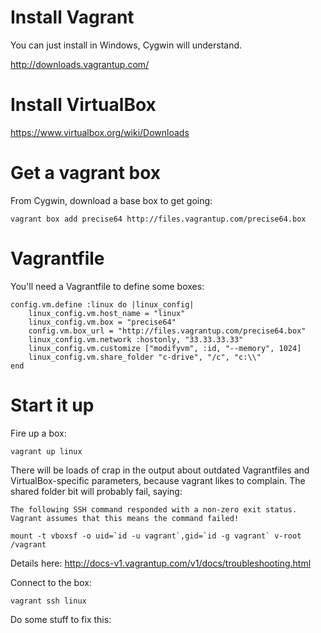 # Install Vagrant

You can just install in Windows, Cygwin will understand.  

http://downloads.vagrantup.com/

# Install VirtualBox

https://www.virtualbox.org/wiki/Downloads

# Get a vagrant box

From Cygwin, download a base box to get going:

    vagrant box add precise64 http://files.vagrantup.com/precise64.box

# Vagrantfile

You'll need a Vagrantfile to define some boxes:

    config.vm.define :linux do |linux_config|
        linux_config.vm.host_name = "linux"
        linux_config.vm.box = "precise64"
        config.vm.box_url = "http://files.vagrantup.com/precise64.box"
        linux_config.vm.network :hostonly, "33.33.33.33"
        linux_config.vm.customize ["modifyvm", :id, "--memory", 1024]
        linux_config.vm.share_folder "c-drive", "/c", "c:\\"
    end

# Start it up

Fire up a box:

    vagrant up linux

There will be loads of crap in the output about outdated Vagrantfiles and VirtualBox-specific parameters, because vagrant likes to complain.  The shared folder bit will probably fail, saying:

    The following SSH command responded with a non-zero exit status.
    Vagrant assumes that this means the command failed!

    mount -t vboxsf -o uid=`id -u vagrant`,gid=`id -g vagrant` v-root /vagrant

Details here: http://docs-v1.vagrantup.com/v1/docs/troubleshooting.html

Connect to the box:

    vagrant ssh linux

Do some stuff to fix this:

